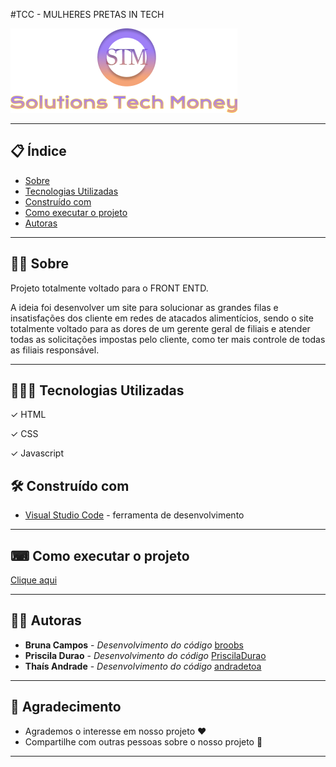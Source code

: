 #TCC - MULHERES PRETAS IN TECH





![Logo](https://github.com/PriscilaDurao/solutionsTechMoney/blob/main/assets/logoSTM.png)

--- 

## 📋 Índice

- [Sobre](#-sobre)
- [Tecnologias Utilizadas](#-tecnologias-utilizadas)
- [Construído com](#-construído-com)
- [Como executar o projeto](#-como-executar-o-projeto)
- [Autoras](#-autoras)


--- 

## ✍🏾 Sobre 

Projeto totalmente voltado para o FRONT ENTD.

A ideia foi desenvolver um site para solucionar as grandes filas e insatisfações dos cliente em redes de atacados alimentícios, sendo o site totalmente voltado para as dores de um gerente geral de filiais e atender todas as solicitações impostas pelo cliente, como ter mais controle de todas as filiais responsável. 

--- 

## 👨🏾‍💻 Tecnologias Utilizadas

✓ HTML

✓ CSS

✓ Javascript

## 🛠️ Construído com

* [Visual Studio Code](https://code.visualstudio.com/) - ferramenta de desenvolvimento

--- 

## ⌨ Como executar o projeto

[Clique aqui](https://solutionstechmoney.netlify.app/)

---

## 👩🏾 Autoras

* **Bruna Campos** - *Desenvolvimento do código*  [broobs](https://github.com/broobs)
* **Priscila Durao** - *Desenvolvimento do código*  [PriscilaDurao](https://github.com/PriscilaDurao)
* **Thaís Andrade** - *Desenvolvimento do código*  [andradetoa](https://github.com/andradetoa)

---

## 🎁 Agradecimento

* Agrademos o interesse em nosso projeto ❤️
* Compartilhe com outras pessoas sobre o nosso projeto 📢

---
